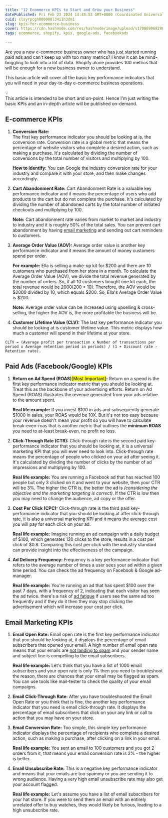 ```yaml
---
title: "12 Ecommerce KPIs to Start and Grow your Business"
datePublished: Fri Feb 23 2024 14:48:53 GMT+0000 (Coordinated Universal Time)
cuid: clsyrpcgh000008l34i1h3dm1
slug: kpis-for-ecommerce-business
cover: https://cdn.hashnode.com/res/hashnode/image/upload/v1708699682981/86c4b7f9-dcfb-4b85-a5d5-6d180e389490.png
tags: ecommerce, shopify, kpis, google-ads, facebookads

---
```


Are you a new e-commerce business owner who has just started running paid ads and can't keep up with too many metrics? I know it can be mind-boggling to look into a lot of data. Shopify alone provides 100 metrics that will be enough for a new business owner to understand.

This basic article will cover all the basic key performance indicators that you will need in your day-to-day e-commerce business operations.

<div data-node-type="callout">
<div data-node-type="callout-emoji">💡</div>
<div data-node-type="callout-text">This article is intended to be short and on-point. Hence I'm just writing the basic KPIs and an in-depth article will be published on-demand.</div>
</div>

## E-commerce KPIs

1. **Conversion Rate:**  
    The first key performance indicator you should be looking at is, the conversion rate. Conversion rate is a global metric that means the percentage of website visitors who complete a desired action, such as making a purchase. It's calculated by dividing the number of conversions by the total number of visitors and multiplying by 100.
    
    **How to identify:** You can Google the industry conversion rate for your industry and compare it with your store, and then make changes accordingly.
    
2. **Cart Abandonment Rate:** Cart Abandonment Rate is a valuable key performance indicator and it means the percentage of users who add products to the cart but do not complete the purchase. It's calculated by dividing the number of abandoned carts by the total number of initiated checkouts and multiplying by 100.
    
    **Note:** Cart abandonment rate varies from market to market and industry to industry and it is roughly 50% of the total sales. You can prevent cart abandonment by having [email marketing](https://nikhil.pro/shopify-store-marketing-checklist#heading-klaviyo-email-marketing-setup-for-shopify) and sending out cart reminders to customers.
    
3. **Average Order Value (AOV):** Average order value is another key performance indicator and it means the amount of money customers spend per order.
    
    **For example:** Ella is selling a make-up kit for $200 and there are 10 customers who purchased from her store in a month. To calculate the Average Order Value (AOV), we divide the total revenue generated by the number of orders. So, if all 10 customers bought one kit each, the total revenue would be $2000 ($200 \* 10). Therefore, the AOV would be $2000 divided by 10, which equals $200. So, Ella's Average Order Value is $200.
    
    **Note:** Average order value can be increased using upselling & cross-selling, the higher the AOV is, the more profitable the business will be.
    
4. **Customer Lifetime Value (CLV):** The last key performance indicator you should be looking at is customer lifetime value. This metric displays how much a customer will spend in their lifetime at your store.
    

```plaintext
CLTV = (Average profit per transaction x Number of transactions per period x Average retention period in periods) / (1 + Discount rate - Retention rate).
```

## Paid Ads (Facebook/Google) KPIs

1. **Return on Ad Spend (ROAS)**<mark>[Most Important]</mark>**:** Return on a spend is the first key performance indicator metric that you should be looking at. Treat this as the backbone of your advertising efforts. Return on Ad Spend (ROAS) illustrates the revenue generated from your ads relative to the amount spent.
    
    **Real life example:** If you invest $100 in ads and subsequently generate $1000 in sales, your ROAS would be 10X. But it's not too easy because your revenue doesn't mean your profit so you will have to calculate break-even-roas that is another metric that outlines the **minimum ROAS** you need to at-least break-even, no profit no loss.
    
2. **Click-Through Rate (CTR):** Click-through rate is the second paid key-performance indicator that you should be looking at, it is a universal marketing KPI that you will ever need to look into. Click-through rate means the percentage of people who clicked on your ad after seeing it. It's calculated by dividing the number of clicks by the number of ad impressions and multiplying by 100.
    
    **Real life example:** You are running a Facebook ad that has reached 100 people but only 3 clicked on it and went to your website, then your CTR will be 3%. The higher the CTR is, the better the ad is *(considering the objective and the marketing targeting is correct)*. If the CTR is low then you may need to change the audience, ad copy or the offer.
    
3. **Cost Per Click (CPC):** Click-through rate is the third paid key-performance indicator that you should be looking at after click-through rate, it is also a universal marketing KPI and it means the average cost you will pay for each click on your ad.
    
    **Real life example:** Imagine running an ad campaign with a daily budget of $100, which generates 120 clicks to the store, results in a cost per click of $0.8. Comparing this cost per click with the industry standard can provide insight into the effectiveness of the campaign.
    
4. **Ad Delivery Frequency:** Frequency is a key performance indicator that refers to the average number of times a user sees your ad within a given time period. You can check the ad frequency on Facebook & Google ad-manager.
    
    **Real life example:** You're running an ad that has spent $100 over the past 7 days, with a frequency of 2, indicating that each visitor has seen the ad twice. there's a risk of [ad fatigue](https://nikhil.pro/ways-to-fix-ad-fatigue) if users see the same ad too frequently and if they do it then they may stop clicking the advertisement which will increase your cost per click.
    

## Email Marketing KPIs

1. **Email Open Rate:** Email open rate is the first key performance indicator that you should be looking at, it displays the percentage of email subscribers that opened your email. A high number of email open rate means that your emails are [not landing to spam](https://nikhil.pro/shopify-store-marketing-checklist#heading-avoid-marketing-emails-going-to-spam) and your sender name and subject line is compelling to the email subscribers.
    
    **Real life example:** Let's think that you have a list of 1000 email subscribers and your open rate is only 1% then you need to troubleshoot the reason, there are chances that your email may be flagged as spam. You can use tools like mail-tester to check the quality of your email campaigns.
    
2. **Email Click-Through Rate:** After you have troubleshooted the Email Open Rate or you think that is fine, the another key performance indicator that you need is email click-through rate. It displays the percentage of email subscribers that click on your any link or call to action that you may have on your store.
    
3. **Email Conversion Rate:** Too simple, this simple key performance indicator displays the percentage of recipients who complete a desired action, such as making a purchase, after clicking on a link in your email.
    
    **Real life example:** You sent an email to 100 customers and you got 2 orders from it, that means your email conversion rate is 2% - the higher is better.
    
4. **Email Unsubscribe Rate:** This is a negative key performance indicator and means that your emails are too spammy or you are sending it to wrong audience. Having a very high email unsubscribe rate may also get your account flagged.
    
      
    **Real life example:** Let's assume you have a list of email subscribers for your hat store. If you were to send them an email with an entirely unrelated offer to buy watches, they would likely be furious, leading to a high unsubscribe rate.